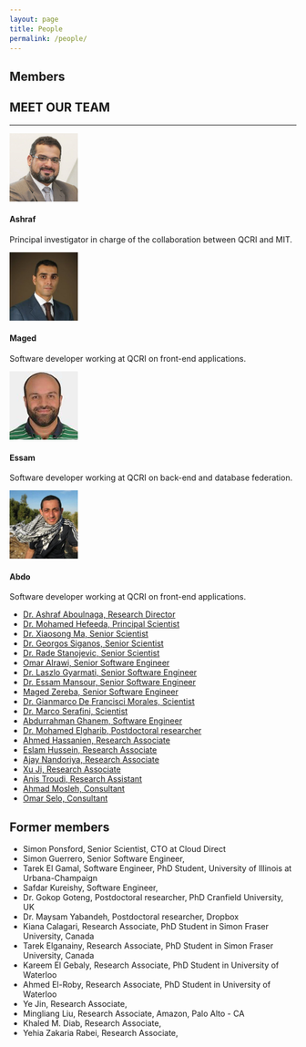 ```yaml
---
layout: page
title: People
permalink: /people/
---
```

## Members

<!-- ==== TEAM MEMBERS ==== -->
<div id="team" name="team">
  <div class="container">
    <div class="row centered">
      <h2 class="centered">MEET OUR TEAM</h2>
      <hr>
	  <div class="row centered top20">
	          <div class="col-lg-3 centered top20"> <img class="img img-circle" src="img/people/ashraf.jpg" height="120px" width="120px" alt="">
	            <h4><b>Ashraf</b></h4>
	            <p>Principal investigator in charge of the collaboration between QCRI and MIT.</p>
	            <a href="https://github.com/ashrafaboulnaga" target="_blank"><i class="fa fa-github icon-color"></i></a> </div>
	          <div class="col-lg-3 centered top20"> <img class="img img-circle" src="img/people/maged.jpg" height="120px" width="120px" alt="">
	            <h4><b>Maged</b></h4>
	            <p>Software developer working at QCRI on front-end applications.</p>
	            <a href="https://github.com/mzereba/"><i class="fa fa-github icon-color"></i></a> </div>
	          <div class="col-lg-3 centered top20"> <img class="img img-circle" src="img/people/essam.jpg" height="120px" width="120px" alt="">
	            <h4><b>Essam</b></h4>
	            <p>Software developer working at QCRI on back-end and database federation.</p>
	            <a href="https://github.com/mansoure" target="_blank"><i class="fa fa-github icon-color"></i></a> </div>
	          <div class="col-lg-3 centered top20"> <img class="img img-circle" src="img/people/abdo.jpg" height="120px" width="120px" alt="">
	            <h4><b>Abdo</b></h4>
	            <p>Software developer working at QCRI on front-end applications.</p>
	            <a href="https://github.com/ghanemabdo" target="_blank"><i class="fa fa-github icon-color"></i></a> </div>
        </div>
<!-- container -->
				
				



- [Dr. Ashraf Aboulnaga, Research Director](/people/ashraf/)
- [Dr. Mohamed Hefeeda, Principal Scientist](/people/mhefeeda/)
- [Dr. Xiaosong Ma, Senior Scientist](/people/xma/)
- [Dr. Georgos Siganos, Senior Scientist](/people/gsiganos/)
- [Dr. Rade Stanojevic, Senior Scientist](/people/rstanojevic/)
- [Omar Alrawi, Senior Software Engineer](/people/oalrawi/)
- [Dr. Laszlo Gyarmati, Senior Software Engineer](/people/lgyarmati/)
- [Dr. Essam Mansour, Senior Software Engineer](/people/emansour/)
- [Maged Zereba, Senior Software Engineer](/people/mzereba/)
- [Dr. Gianmarco De Francisci Morales, Scientist](/people/gmorales/)
- [Dr. Marco Serafini, Scientist](/people/mserafini/)
- [Abdurrahman Ghanem, Software Engineer](/people/aghanem/)
- [Dr. Mohamed Elgharib, Postdoctoral researcher](/people/melgharib/)
- [Ahmed Hassanien, Research Associate](/people/ahassanien/)
- [Eslam Hussein, Research Associate](/people/ehussein/)
- [Ajay Nandoriya, Research Associate](/people/anandoriya/)
- [Xu Ji, Research Associate](/people/xji/)
- [Anis Troudi, Research Assistant](/people/atroudi/)
- [Ahmad Mosleh, Consultant](/people/amosleh/)
- [Omar Selo, Consultant](/people/oselo/)



## Former members

- Simon Ponsford, Senior Scientist, CTO at Cloud Direct
- Simon Guerrero, Senior Software Engineer, 
- Tarek El Gamal, Software Engineer, PhD Student, University of Illinois at Urbana-Champaign
- Safdar Kureishy, Software Engineer, 
- Dr. Gokop Goteng, Postdoctoral researcher, PhD Cranfield University, UK
- Dr. Maysam Yabandeh, Postdoctoral researcher, Dropbox
- Kiana Calagari, Research Associate, PhD Student in Simon Fraser University, Canada
- Tarek Elganainy, Research Associate, PhD Student in Simon Fraser University, Canada
- Kareem El Gebaly, Research Associate, PhD Student in University of Waterloo
- Ahmed El-Roby, Research Associate, PhD Student in University of Waterloo
- Ye Jin, Research Associate, 
- Mingliang Liu, Research Associate, Amazon, Palo Alto - CA
- Khaled M. Diab, Research Associate, 
- Yehia Zakaria Rabei, Research Associate, 

